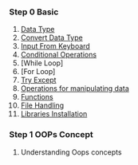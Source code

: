 ### Step 0 Basic  
1. [Data Type](https://github.com/Pattapol154/python/blob/main/Data%20Type.md/)
2. [Convert Data Type](https://github.com/Pattapol154/python/blob/main/Convert%20Data%20Type.md/)
3. [Input From Keyboard](https://github.com/Pattapol154/python/blob/main/Input%20From%20Keyboard.md/)
4. [Conditional Operations](https://github.com/Pattapol154/python/blob/main/Conditional%20Operations.md/)
5. [While Loop]
6. [For Loop]
7. [Try Except](https://github.com/Pattapol154/python/blob/main/Try%20Except.md/)
8. [Operations for manipulating data](https://github.com/Pattapol154/python/blob/main/Operations%20for%20manipulating%20data.md/)
9. [Functions](https://github.com/Pattapol154/python/blob/main/Functions.md/)
10. [File Handling](https://github.com/Pattapol154/python/blob/main/File%20Handling.md/)
11. [Libraries Installation](https://github.com/Pattapol154/python/blob/main/Libraries%20Installation.md/)

### Step 1 OOPs Concept
1. Understanding Oops concepts
